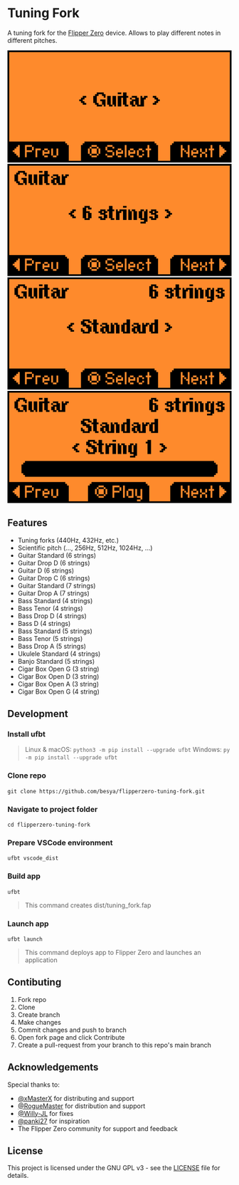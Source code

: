 # Tuning Fork

A tuning fork for the [Flipper Zero](https://flipperzero.one/) device.
Allows to play different notes in different pitches.

![screenshot_1](img/screenshot_1.png)
![screenshot_2](img/screenshot_2.png)
![screenshot_3](img/screenshot_3.png)
![screenshot_4](img/screenshot_4.png)

## Features
- Tuning forks (440Hz, 432Hz, etc.)
- Scientific pitch (..., 256Hz, 512Hz, 1024Hz, ...)
- Guitar Standard (6 strings)
- Guitar Drop D (6 strings)
- Guitar D (6 strings)
- Guitar Drop C (6 strings)
- Guitar Standard (7 strings)
- Guitar Drop A (7 strings)
- Bass Standard (4 strings)
- Bass Tenor (4 strings)
- Bass Drop D (4 strings)
- Bass D (4 strings)
- Bass Standard (5 strings)
- Bass Tenor (5 strings)
- Bass Drop A (5 strings)
- Ukulele Standard (4 strings)
- Banjo Standard (5 strings)
- Cigar Box Open G (3 string)
- Cigar Box Open D (3 string)
- Cigar Box Open A (3 string)
- Cigar Box Open G (4 string)

## Development

### Install ufbt
> Linux & macOS: `python3 -m pip install --upgrade ufbt`
> Windows: `py -m pip install --upgrade ufbt`

### Clone repo
```
git clone https://github.com/besya/flipperzero-tuning-fork.git
```
### Navigate to project folder
```
cd flipperzero-tuning-fork
```
### Prepare VSCode environment
```
ufbt vscode_dist
```
### Build app
```
ufbt
```
> This command creates dist/tuning_fork.fap

### Launch app
```
ufbt launch
```
> This command deploys app to Flipper Zero and launches an application

## Contibuting

1. Fork repo
1. Clone
1. Create branch
1. Make changes
1. Commit changes and push to branch
1. Open fork page and click Contribute
1. Create a pull-request from your branch to this repo's main branch

## Acknowledgements

Special thanks to:
- [@xMasterX](https://github.com/xMasterX) for distributing and support
- [@RogueMaster](https://github.com/RogueMaster) for distribution and support
- [@Willy-JL](https://github.com/@Willy-JL) for fixes
- [@panki27](https://github.com/@panki27) for inspiration
- The Flipper Zero community for support and feedback

## License

This project is licensed under the GNU GPL v3 - see the [LICENSE](LICENSE) file for details.

